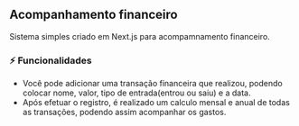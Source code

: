 ##  Acompanhamento financeiro
Sistema simples criado em Next.js para acompamnamento financeiro.
### ⚡ Funcionalidades
* Você pode adicionar uma transação financeira que realizou, podendo colocar nome, valor, tipo de entrada(entrou ou saiu) e a data.
* Após efetuar o registro, é realizado um calculo mensal e anual de todas as transações, podendo assim acompanhar os gastos.
